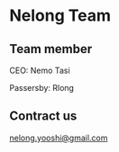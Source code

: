 # Nelong Team
## Team member
CEO: Nemo Tasi

Passersby: Rlong
## Contract us
nelong.yooshi@gmail.com
